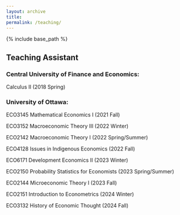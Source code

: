 ```yaml
---
layout: archive
title:
permalink: /teaching/
---
```


{% include base_path %}


## Teaching Assistant



### Central University of Finance and Economics:
 Calculus II (2018 Spring)


### University of Ottawa:

 ECO3145 Mathematical Economics I (2021 Fall) 

 ECO3152 Macroeconomic Theory III (2022 Winter) 

 ECO2142 Macroeconomic Theory I (2022 Spring/Summer)

 ECO4128 Issues in Indigenous Economics (2022 Fall)

 ECO6171 Development Economics II (2023 Winter)

 ECO2150 Probability Statistics for Economists (2023 Spring/Summer)

 ECO2144 Microeconomic Theory I (2023 Fall)

 ECO2151 Introduction to Econometrics (2024 Winter)

 ECO3132 History of Economic Thought (2024 Fall)
